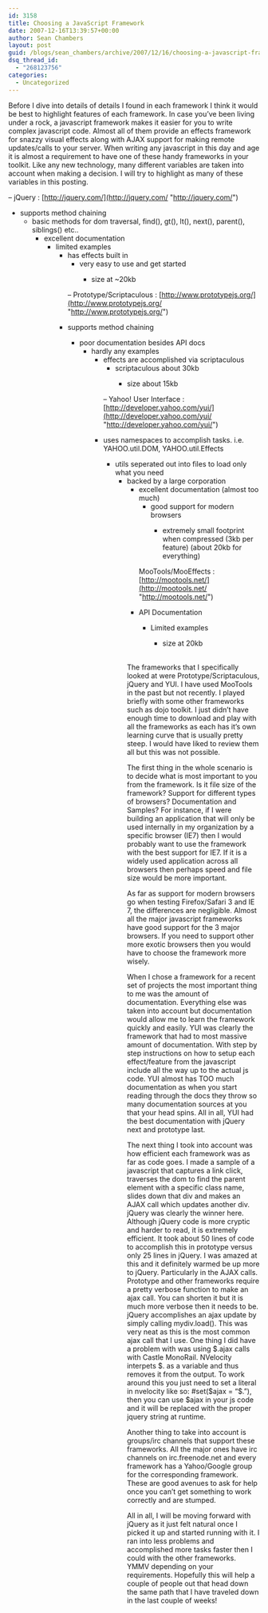 ```yaml
---
id: 3158
title: Choosing a JavaScript Framework
date: 2007-12-16T13:39:57+00:00
author: Sean Chambers
layout: post
guid: /blogs/sean_chambers/archive/2007/12/16/choosing-a-javascript-framework.aspx
dsq_thread_id:
  - "268123756"
categories:
  - Uncategorized
---
```

Before I dive into details of details I found in each framework I think it would be best to highlight features of each framework. In case you&#8217;ve been living under a rock, a javascript framework makes it easier for you to write complex javascript code. Almost all of them provide an effects framework for snazzy visual effects along with AJAX support for making remote updates/calls to your server. When writing any javascript in this day and age it is almost a requirement to have one of these handy frameworks in your toolkit.&nbsp;Like any new technology, many different variables are taken into account when making a decision. I will try to highlight as many of these variables in this posting.

&#8211; jQuery : [http://jquery.com/](http://jquery.com/ "http://jquery.com/")

  * supports method chaining 
      * basic methods for dom traversal, find(), gt(), lt(), next(), parent(), siblings()&nbsp;etc.. 
          * excellent&nbsp;documentation 
              * limited examples 
                  * has effects built in 
                      * very easy to use and get started&nbsp; 
                          * size at ~20kb</ul> </ul> 
                        &#8211; Prototype/Scriptaculous : [http://www.prototypejs.org/](http://www.prototypejs.org/ "http://www.prototypejs.org/")
                        
                          * supports method chaining 
                              * poor documentation besides API docs 
                                  * hardly any examples 
                                      * effects are accomplished via scriptaculous 
                                          * scriptaculous about 30kb 
                                              * size about 15kb</ul> </ul> 
                                            &#8211; Yahoo! User Interface : [http://developer.yahoo.com/yui/](http://developer.yahoo.com/yui/ "http://developer.yahoo.com/yui/")
                                            
                                              * uses namespaces to accomplish tasks. i.e. YAHOO.util.DOM, YAHOO.util.Effects 
                                                  * utils seperated out into files to load only what you need 
                                                      * backed by a large corporation 
                                                          * excellent documentation (almost too much) 
                                                              * good support for modern browsers 
                                                                  * extremely small footprint when compressed (3kb per feature) (about 20kb for everything)</ul> </ul> 
                                                                MooTools/MooEffects : [http://mootools.net/](http://mootools.net/ "http://mootools.net/")
                                                                
                                                                  * API Documentation 
                                                                      * Limited examples 
                                                                          * size&nbsp;at&nbsp;20kb</ul> </ul> 
                                                                        &nbsp;
                                                                        
                                                                        The frameworks that I specifically looked at were Prototype/Scriptaculous, jQuery and YUI. I have used MooTools in the past but not recently. I played briefly with some other frameworks such as dojo toolkit. I just didn&#8217;t have enough time to download and play with all the frameworks as each has it&#8217;s own learning curve that is usually pretty steep. I would have liked to review them all but this was not possible.
                                                                        
                                                                        The first thing in the whole scenario is to decide what is most important to you from the framework. Is it file size of the framework? Support for different types of browsers? Documentation and Samples? For instance, if I were building an application that will only be used internally in my organization by a specific browser (IE7) then I would probably want to use the framework with the best support for IE7. If it is a widely used application across all browsers then perhaps speed and file size would be more important.
                                                                        
                                                                        As far as support for modern browsers go when testing Firefox/Safari 3 and IE 7, the differences are negligible. Almost all the major javascript frameworks have good support for the 3 major browsers. If you need to support other more exotic browsers then you would have to choose the framework more wisely.
                                                                        
                                                                        When I chose a framework for a recent set of projects the most important thing to me was the amount of documentation. Everything else was taken into account but documentation would allow me to learn the framework quickly and easily. YUI was clearly the framework that had to most massive amount of documentation. With step by step instructions on how to setup each effect/feature from the javascript include all the way up to the actual js code. YUI almost has TOO much documentation as when you start reading through the docs they throw so many documentation sources at you that your head spins. All in all, YUI had the best documentation with jQuery next and prototype last.
                                                                        
                                                                        The next thing I took into account was how efficient each framework was as far as code goes. I made a sample of a javascript that captures a link click, traverses the dom to find the parent element with a specific class name, slides down that div and makes an AJAX call which updates another div. jQuery was clearly the winner here. Although jQuery code is more cryptic and harder to read, it is extremely efficient. It took about 50 lines of code to accomplish this in prototype versus only 25 lines in jQuery. I was amazed at this and it definitely warmed be up more to jQuery. Particularly in the AJAX calls. Prototype and other frameworks require a pretty verbose function to make an ajax call. You can shorten it but it is much more verbose then it needs to be. jQuery accomplishes an ajax update by simply calling mydiv.load(). This was very neat as this is the most common ajax call that I use. One thing I did have a problem with was using $.ajax calls with Castle MonoRail. NVelocity interpets $. as a variable and thus removes it from the output. To work around this you just need to set a literal in nvelocity like so: #set($ajax = &#8220;$.&#8221;), then you can use $ajax in your js code and it will be replaced with the proper jquery string at runtime.
                                                                        
                                                                        Another thing to take into account is groups/irc channels that support these frameworks. All the major ones have irc channels on irc.freenode.net and every framework has a Yahoo/Google group for the corresponding framework. These are good avenues to ask for help once you can&#8217;t get something to work correctly and are stumped.
                                                                        
                                                                        All in all, I will be moving forward with jQuery as it just felt natural once I picked it up and started running with it. I ran into less problems and accomplished more tasks faster then I could with the other frameworks. YMMV depending on your requirements. Hopefully this will help a couple of people out that head down the same path that I have traveled down in the last couple of weeks!